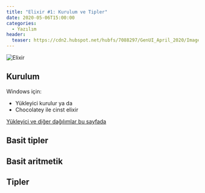 ```yaml
---
title: "Elixir #1: Kurulum ve Tipler"
date: 2020-05-06T15:00:00
categories:
  - Yazılım
header:
  teaser: https://cdn2.hubspot.net/hubfs/7088297/GenUI_April_2020/Images/elixir_logo.png
---
```

![Elixir](https://cdn2.hubspot.net/hubfs/7088297/GenUI_April_2020/Images/elixir_logo.png)

Kurulum
-
Windows için:
- Yükleyici kurulur
ya da 
- Chocolatey ile
cinst elixir

[Yükleyici ve diğer dağılımlar bu sayfada](https://elixir-lang.org/install.html)

Basit tipler
-
<script src="https://gist.github.com/ekofi/0b96b1f00b082c5c8e992be744ae302a.js"></script>

Basit aritmetik
-
<script src="https://gist.github.com/ekofi/cc0cda8b61723c5181d34e526432e6d5.js"></script>

Tipler
-
<script src="https://gist.github.com/ekofi/a5e917e1de54476bfa832b1ffc8c7f71.js"></script>
